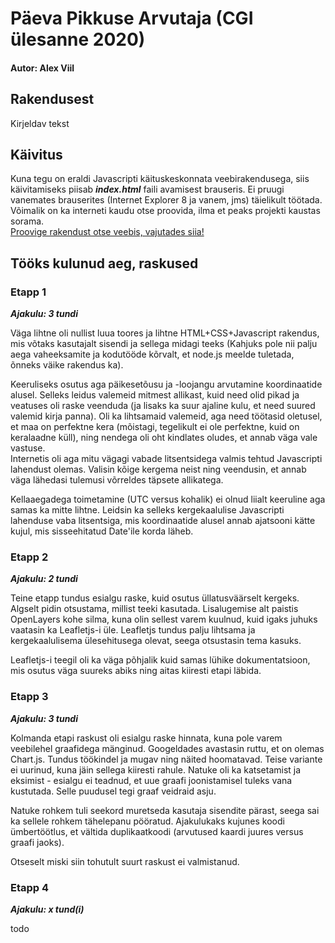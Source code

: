 # Päeva Pikkuse Arvutaja (CGI ülesanne 2020)
#### Autor: Alex Viil

## Rakendusest
Kirjeldav tekst

## Käivitus
Kuna tegu on eraldi Javascripti käituskeskonnata veebirakendusega, siis käivitamiseks 
piisab ***index.html*** faili avamisest brauseris. Ei pruugi vanemates brauserites 
(Internet Explorer 8 ja vanem, jms) täielikult töötada.  
Võimalik on ka interneti kaudu otse proovida, ilma et peaks projekti kaustas sorama.  
[Proovige rakendust otse veebis, vajutades siia!](http://kodu.ut.ee/~alexviil/)


## Tööks kulunud aeg, raskused

### Etapp 1
***Ajakulu: 3 tundi***  
  
Väga lihtne oli nullist luua toores ja lihtne HTML+CSS+Javascript rakendus, mis
võtaks kasutajalt sisendi ja sellega midagi teeks (Kahjuks pole nii palju aega 
vaheeksamite ja kodutööde kõrvalt, et node.js meelde tuletada, õnneks väike rakendus
ka).  

Keeruliseks osutus aga päikesetõusu ja -loojangu arvutamine koordinaatide alusel. 
Selleks leidus valemeid mitmest allikast, kuid need olid pikad ja veatuses oli raske
veenduda (ja lisaks ka suur ajaline kulu, et need suured valemid kirja panna). Oli ka
lihtsamaid valemeid, aga need töötasid oletusel, et maa on perfektne kera (mõistagi,
tegelikult ei ole perfektne, kuid on keralaadne küll), ning nendega oli oht kindlates 
oludes, et annab väga vale vastuse.  
Internetis oli aga mitu vägagi vabade litsentsidega valmis tehtud Javascripti lahendust 
olemas. Valisin kõige kergema neist ning veendusin, et annab väga lähedasi tulemusi 
võrreldes täpsete allikatega.  

Kellaaegadega toimetamine (UTC versus kohalik) ei olnud liialt keeruline aga samas ka
mitte lihtne. Leidsin ka selleks kergekaalulise Javascripti lahenduse vaba litsentsiga, 
mis koordinaatide alusel annab ajatsooni kätte kujul, mis sisseehitatud Date'ile korda 
läheb.

### Etapp 2
***Ajakulu: 2 tundi***

Teine etapp tundus esialgu raske, kuid osutus üllatusväärselt kergeks. Algselt pidin 
otsustama, millist teeki kasutada. Lisalugemise alt paistis OpenLayers kohe silma, kuna
olin sellest varem kuulnud, kuid igaks juhuks vaatasin ka Leafletjs-i üle. Leafletjs 
tundus palju lihtsama ja kergekaalulisema ülesehitusega olevat, seega otsustasin tema
kasuks. 

Leafletjs-i teegil oli ka väga põhjalik kuid samas lühike dokumentatsioon, mis 
osutus väga suureks abiks ning aitas kiiresti etapi läbida.

### Etapp 3
***Ajakulu: 3 tundi***  

Kolmanda etapi raskust oli esialgu raske hinnata, kuna pole varem veebilehel graafidega 
mänginud. Googeldades avastasin ruttu, et on olemas Chart.js. Tundus töökindel ja mugav 
ning näited hoomatavad. Teise variante ei uurinud, kuna jäin sellega kiiresti rahule. 
Natuke oli ka katsetamist ja eksimist - esialgu ei teadnud, et uue graafi joonistamisel
tuleks vana kustutada. Selle puudusel tegi graaf veidraid asju.  

Natuke rohkem tuli seekord muretseda kasutaja sisendite pärast, seega sai ka sellele 
rohkem tähelepanu pööratud. Ajakulukaks kujunes koodi ümbertöötlus, et vältida
duplikaatkoodi (arvutused kaardi juures versus graafi jaoks).  

Otseselt miski siin tohutult suurt raskust ei valmistanud.  

### Etapp 4
***Ajakulu: x tund(i)***  

todo